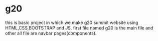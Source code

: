 # g20
this is basic project in which we make g20 summit website using HTML,CSS,BOOTSTRAP and JS.
first file named g20 is the main file and other all file are navbar pages(components).

